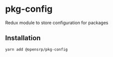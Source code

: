 # pkg-config

Redux module to store configuration for packages

## Installation

```sh
yarn add @opensrp/pkg-config
```
